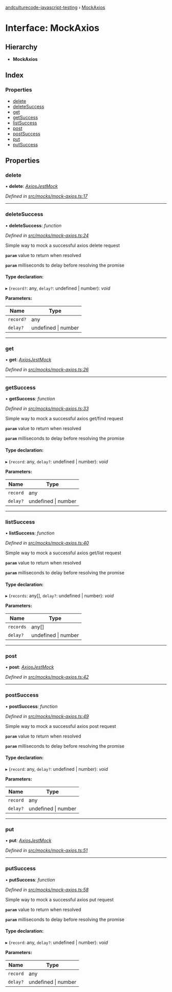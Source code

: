 [andculturecode-javascript-testing](../README.md) › [MockAxios](mockaxios.md)

# Interface: MockAxios

## Hierarchy

* **MockAxios**

## Index

### Properties

* [delete](mockaxios.md#delete)
* [deleteSuccess](mockaxios.md#deletesuccess)
* [get](mockaxios.md#get)
* [getSuccess](mockaxios.md#getsuccess)
* [listSuccess](mockaxios.md#listsuccess)
* [post](mockaxios.md#post)
* [postSuccess](mockaxios.md#postsuccess)
* [put](mockaxios.md#put)
* [putSuccess](mockaxios.md#putsuccess)

## Properties

###  delete

• **delete**: *[AxiosJestMock](../README.md#axiosjestmock)*

*Defined in [src/mocks/mock-axios.ts:17](https://github.com/AndcultureCode/AndcultureCode.JavaScript.Testing/blob/3b27039/src/mocks/mock-axios.ts#L17)*

___

###  deleteSuccess

• **deleteSuccess**: *function*

*Defined in [src/mocks/mock-axios.ts:24](https://github.com/AndcultureCode/AndcultureCode.JavaScript.Testing/blob/3b27039/src/mocks/mock-axios.ts#L24)*

Simple way to mock a successful axios delete request

**`param`** value to return when resolved

**`param`** milliseconds to delay before resolving the promise

#### Type declaration:

▸ (`record?`: any, `delay?`: undefined | number): *void*

**Parameters:**

Name | Type |
------ | ------ |
`record?` | any |
`delay?` | undefined &#124; number |

___

###  get

• **get**: *[AxiosJestMock](../README.md#axiosjestmock)*

*Defined in [src/mocks/mock-axios.ts:26](https://github.com/AndcultureCode/AndcultureCode.JavaScript.Testing/blob/3b27039/src/mocks/mock-axios.ts#L26)*

___

###  getSuccess

• **getSuccess**: *function*

*Defined in [src/mocks/mock-axios.ts:33](https://github.com/AndcultureCode/AndcultureCode.JavaScript.Testing/blob/3b27039/src/mocks/mock-axios.ts#L33)*

Simple way to mock a successful axios get/find request

**`param`** value to return when resolved

**`param`** milliseconds to delay before resolving the promise

#### Type declaration:

▸ (`record`: any, `delay?`: undefined | number): *void*

**Parameters:**

Name | Type |
------ | ------ |
`record` | any |
`delay?` | undefined &#124; number |

___

###  listSuccess

• **listSuccess**: *function*

*Defined in [src/mocks/mock-axios.ts:40](https://github.com/AndcultureCode/AndcultureCode.JavaScript.Testing/blob/3b27039/src/mocks/mock-axios.ts#L40)*

Simple way to mock a successful axios get/list request

**`param`** value to return when resolved

**`param`** milliseconds to delay before resolving the promise

#### Type declaration:

▸ (`records`: any[], `delay?`: undefined | number): *void*

**Parameters:**

Name | Type |
------ | ------ |
`records` | any[] |
`delay?` | undefined &#124; number |

___

###  post

• **post**: *[AxiosJestMock](../README.md#axiosjestmock)*

*Defined in [src/mocks/mock-axios.ts:42](https://github.com/AndcultureCode/AndcultureCode.JavaScript.Testing/blob/3b27039/src/mocks/mock-axios.ts#L42)*

___

###  postSuccess

• **postSuccess**: *function*

*Defined in [src/mocks/mock-axios.ts:49](https://github.com/AndcultureCode/AndcultureCode.JavaScript.Testing/blob/3b27039/src/mocks/mock-axios.ts#L49)*

Simple way to mock a successful axios post request

**`param`** value to return when resolved

**`param`** milliseconds to delay before resolving the promise

#### Type declaration:

▸ (`record`: any, `delay?`: undefined | number): *void*

**Parameters:**

Name | Type |
------ | ------ |
`record` | any |
`delay?` | undefined &#124; number |

___

###  put

• **put**: *[AxiosJestMock](../README.md#axiosjestmock)*

*Defined in [src/mocks/mock-axios.ts:51](https://github.com/AndcultureCode/AndcultureCode.JavaScript.Testing/blob/3b27039/src/mocks/mock-axios.ts#L51)*

___

###  putSuccess

• **putSuccess**: *function*

*Defined in [src/mocks/mock-axios.ts:58](https://github.com/AndcultureCode/AndcultureCode.JavaScript.Testing/blob/3b27039/src/mocks/mock-axios.ts#L58)*

Simple way to mock a successful axios put request

**`param`** value to return when resolved

**`param`** milliseconds to delay before resolving the promise

#### Type declaration:

▸ (`record`: any, `delay?`: undefined | number): *void*

**Parameters:**

Name | Type |
------ | ------ |
`record` | any |
`delay?` | undefined &#124; number |
